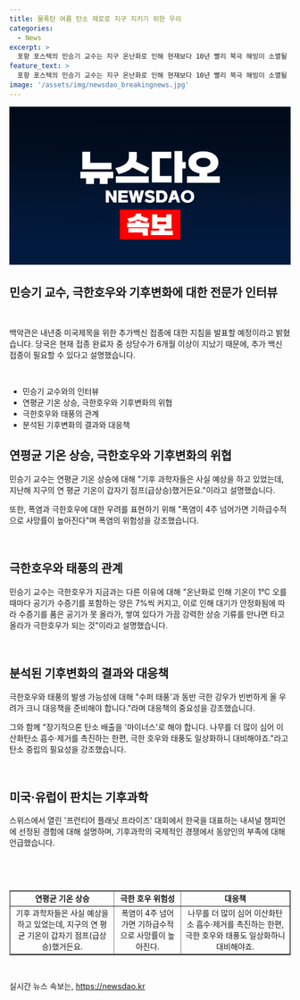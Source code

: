 ```yaml
---
title: 물폭탄 여름 탄소 제로로 지구 지키기 위한 우리
categories:
  - News
excerpt: >
  포항 포스텍의 민승기 교수는 지구 온난화로 인해 현재보다 10년 빨리 북극 해빙이 소멸될 것을 경고하며, 극한호우에 대비해야 한다고 강조했다. 지난 해의 기온 상승에 따라 폭염과 극단적인 강우가 늘어나면서 기후변화 문제에 대한 경각심이 높아져야 한다고 강조했다. 2022년 8월 서울을 침수시킨 141mm/h의 폭우는 500년에 한 번 올 수 있는 빈도라며, 탄소 배출을 줄이고 대비책을 마련해야 한다고 촉구했다.
feature_text: >
  포항 포스텍의 민승기 교수는 지구 온난화로 인해 현재보다 10년 빨리 북극 해빙이 소멸될 것을 경고하며, 극한호우에 대비해야 한다고 강조했다. 지난 해의 기온 상승에 따라 폭염과 극단적인 강우가 늘어나면서 기후변화 문제에 대한 경각심이 높아져야 한다고 강조했다. 2022년 8월 서울을 침수시킨 141mm/h의 폭우는 500년에 한 번 올 수 있는 빈도라며, 탄소 배출을 줄이고 대비책을 마련해야 한다고 촉구했다.
image: '/assets/img/newsdao_breakingnews.jpg'
---
```


<p><img src="/assets/img/newsdao_breakingnews.jpg" alt="flaretime 속보" /></p>

<h2 data-ke-size="size26">민승기 교수, 극한호우와 기후변화에 대한 전문가 인터뷰</h2>

<p data-ke-size="size16">&nbsp;</p>

<p>백악관은 내년중 미국제목을 위한 추가백신 접종에 대한 지침을 발표할 예정이라고 밝혔습니다. 당국은 현재 접종 완료자 중 상당수가 6개월 이상이 지났기 때문에, 추가 백신 접종이 필요할 수 있다고 설명했습니다. </p>

<p data-ke-size="size16">&nbsp;</p>

<ul>
  <li>민승기 교수와의 인터뷰</li>
  <li>연평균 기온 상승, 극한호우와 기후변화의 위협</li>
  <li>극한호우와 태풍의 관계</li>
  <li>분석된 기후변화의 결과와 대응책</li>
</ul>

<h2 data-ke-size="size26">연평균 기온 상승, 극한호우와 기후변화의 위협</h2>

<p data-ke-size="size16">민승기 교수는 연평균 기온 상승에 대해 "기후 과학자들은 사실 예상을 하고 있었는데, 지난해 지구의 연 평균 기온이 갑자기 점프(급상승)했거든요."이라고 설명했습니다. </p>

<p data-ke-size="size16">또한, 폭염과 극한호우에 대한 우려를 표현하기 위해 "폭염이 4주 넘어가면 기하급수적으로 사망률이 높아진다"며 폭염의 위험성을 강조했습니다.</p>

<p data-ke-size="size16">&nbsp;</p>

<h2 data-ke-size="size26">극한호우와 태풍의 관계</h2>

<p data-ke-size="size16">민승기 교수는 극한호우가 지금과는 다른 이유에 대해 "온난화로 인해 기온이 1℃ 오를 때마다 공기가 수증기를 포함하는 양은 7%씩 커지고, 이로 인해 대기가 안정화됨에 따라 수증기를 품은 공기가 못 올라가, 쌓여 있다가 가끔 강력한 상승 기류를 만나면 타고 올라가 극한호우가 되는 것"이라고 설명했습니다.</p>

<p data-ke-size="size16">&nbsp;</p>

<h2 data-ke-size="size26">분석된 기후변화의 결과와 대응책</h2>

<p data-ke-size="size16">극한호우와 태풍의 발생 가능성에 대해 "수퍼 태풍'과 동반 극한 강우가 빈번하게 올 우려가 크니 대응책을 준비해야 합니다."라며 대응책의 중요성을 강조했습니다.</p>

<p data-ke-size="size16">그와 함께 "장기적으론 탄소 배출을 '마이너스'로 해야 합니다. 나무를 더 많이 심어 이산화탄소 흡수·제거를 촉진하는 한편, 극한 호우와 태풍도 일상화하니 대비해야죠."라고 탄소 중립의 필요성을 강조했습니다.</p>

<p data-ke-size="size16">&nbsp;</p>

<h2 data-ke-size="size26">미국·유럽이 판치는 기후과학</h2>

<p data-ke-size="size16">스위스에서 열린 '프런티어 플래닛 프라이즈' 대회에서 한국을 대표하는 내셔널 챔피언에 선정된 경험에 대해 설명하며, 기후과학의 국제적인 경쟁에서 동양인의 부족에 대해 언급했습니다.</p>

<p data-ke-size="size16">&nbsp;</p>

<p data-ke-size="size16">&nbsp;</p>

<table style="width: 100%;" border="1">
<tbody>
<tr>
<td style="text-align: center; height: 17px;"><b>연평균 기온 상승</b></td>
<td style="text-align: center; height: 17px;"><b>극한 호우 위험성</b></td>
<td style="text-align: center; height: 17px;"><b>대응책</b></td>
</tr>
<tr>
<td style="text-align: center; height: 17px;">기후 과학자들은 사실 예상을 하고 있었는데, 지구의 연 평균 기온이 갑자기 점프(급상승)했거든요.</td>
<td style="text-align: center; height: 17px;">폭염이 4주 넘어가면 기하급수적으로 사망률이 높아진다.</td>
<td style="text-align: center; height: 17px;">나무를 더 많이 심어 이산화탄소 흡수·제거를 촉진하는 한편, 극한 호우와 태풍도 일상화하니 대비해야죠.</td>
</tr>
</tbody>
</table>

<p data-ke-size="size16">&nbsp;</p>
실시간 뉴스 속보는, <a href="https://newsdao.kr" rel="dofollow">https://newsdao.kr</a>


